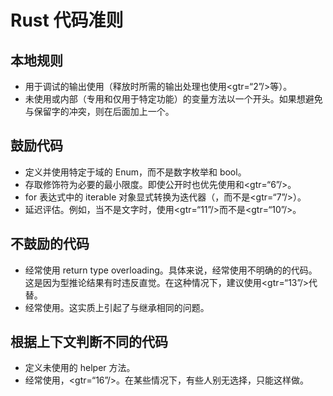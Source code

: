 # Rust 代码准则

## 本地规则

* 用于调试的输出使用（释放时所需的输出处理也使用<gtr=“2”/>等）。
* 未使用或内部（专用和仅用于特定功能）的变量方法以一个开头。如果想避免与保留字的冲突，则在后面加上一个。

## 鼓励代码

* 定义并使用特定于域的 Enum，而不是数字枚举和 bool。
* 存取修饰符为必要的最小限度。即使公开时也优先使用和<gtr=“6”/>。
* for 表达式中的 iterable 对象显式转换为迭代器（，而不是<gtr=“7”/>）。
* 延迟评估。例如，当不是文字时，使用<gtr=“11”/>而不是<gtr=“10”/>。

## 不鼓励的代码

* 经常使用 return type overloading。具体来说，经常使用不明确的的代码。这是因为型推论结果有时违反直觉。在这种情况下，建议使用<gtr=“13”/>代替。
* 经常使用。这实质上引起了与继承相同的问题。

## 根据上下文判断不同的代码

* 定义未使用的 helper 方法。
* 经常使用，<gtr=“16”/>。在某些情况下，有些人别无选择，只能这样做。
